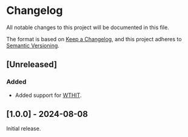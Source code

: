 # Changelog
All notable changes to this project will be documented in this file.

The format is based on [Keep a Changelog](https://keepachangelog.com/en/1.0.0/),
and this project adheres to [Semantic Versioning](https://semver.org/spec/v2.0.0.html).

## [Unreleased]

### Added
- Added support for [WTHIT](https://modrinth.com/mod/wthit).

## [1.0.0] - 2024-08-08

Initial release.